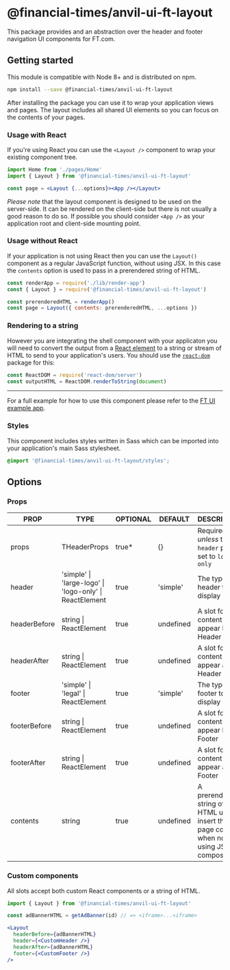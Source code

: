 # @financial-times/anvil-ui-ft-layout

This package provides and an abstraction over the header and footer navigation UI components for FT.com.

## Getting started

This module is compatible with Node 8+ and is distributed on npm.

```sh
npm install --save @financial-times/anvil-ui-ft-layout
```

After installing the package you can use it to wrap your application views and pages. The layout includes all shared UI elements so you can focus on the contents of your pages.

### Usage with React

If you're using React you can use the `<Layout />` component to wrap your existing component tree.

```jsx
import Home from './pages/Home'
import { Layout } from '@financial-times/anvil-ui-ft-layout'

const page = <Layout {...options}><App /></Layout>
```

_Please note_ that the layout component is designed to be used on the server-side. It can be rendered on the client-side but there is not usually a good reason to do so. If possible you should consider `<App />` as your application root and client-side mounting point.

### Usage without React

If your application is not using React then you can use the `Layout()` component as a regular JavaScript function, without using JSX. In this case the `contents` option is used to pass in a prerendered string of HTML.

```js
const renderApp = require('./lib/render-app')
const { Layout } = require('@financial-times/anvil-ui-ft-layout')

const prerenderedHTML = renderApp()
const page = Layout({ contents: prerenderedHTML, ...options })
```

### Rendering to a string

However you are integrating the shell component with your applicaton you will need to convert the output from a [React element] to a string or stream of HTML to send to your application's users. You should use the [`react-dom`] package for this:

```js
const ReactDOM = require('react-dom/server')
const outputHTML = ReactDOM.renderToString(document)
```

[React element]: https://reactjs.org/docs/rendering-elements.html
[`react-dom`]: https://reactjs.org/docs/react-dom.html

---

For a full example for how to use this component please refer to the [FT UI example app][example].

[example]: ../../examples/basic-ft-ui/readme.md

### Styles

This component includes styles written in Sass which can be imported into your application's main Sass stylesheet.

```scss
@import '@financial-times/anvil-ui-ft-layout/styles';
```

## Options

### Props

| PROP         | TYPE                                                    | OPTIONAL | DEFAULT   | DESCRIPTION                                                                                  |
|--------------|---------------------------------------------------------|----------|-----------|----------------------------------------------------------------------------------------------|
| props        | THeaderProps                                            | true*    | {}        | Required _unless_ the `header` prop is set to `logo-only`                                    |
| header       | 'simple' \| 'large-logo' \| 'logo-only' \| ReactElement | true     | 'simple'  | The type of header to display                                                                |
| headerBefore | string \| ReactElement                                  | true     | undefined | A slot for content to appear before Header                                                   |
| headerAfter  | string \| ReactElement                                  | true     | undefined | A slot for content to appear after Header                                                    |
| footer       | 'simple' \| 'legal' \| ReactElement                     | true     | 'simple'  | The type of footer to display                                                                |
| footerBefore | string \| ReactElement                                  | true     | undefined | A slot for content to appear before Footer                                                   |
| footerAfter  | string \| ReactElement                                  | true     | undefined | A slot for content to appear after Footer                                                    |
| contents     | string                                                  | true     | undefined | A prerendered string of HTML used to insert the page contents when not using JSX composition |

### Custom components

All slots accept both custom React components or a string of HTML.

```jsx
import { Layout } from '@financial-times/anvil-ui-ft-layout'

const adBannerHTML = getAdBanner(id) // => <iframe>...<iframe>

<Layout
  headerBefore={adBannerHTML}
  header={<CustomHeader />}
  headerAfter={adBannerHTML}
  footer={<CustomFooter />}
/>
```
